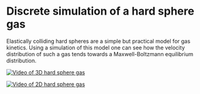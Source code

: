 # Discrete simulation of a hard sphere gas

Elastically colliding hard spheres are a simple but practical model for gas kinetics. Using a simulation of this model one can see how the velocity distribution of such a gas tends towards a Maxwell-Boltzmann equilibrium distribution.

[![Video of 3D hard sphere gas](https://static.kummerlaender.eu/media/boltzgas_3d_teaser.jpg)](https://www.youtube.com/watch?v=C_nYJtAsF2Y)

[![Video of 2D hard sphere gas](https://static.kummerlaender.eu/media/boltzgas_2d_teaser.jpg)](https://www.youtube.com/watch?v=ITJ1j78k1eM)
